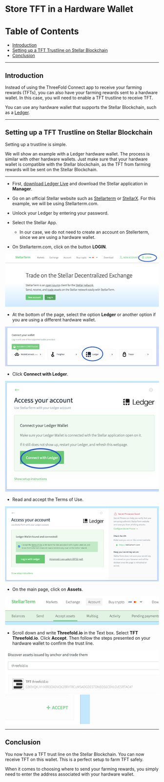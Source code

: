 
<h1> Store TFT in a Hardware Wallet </h1>

<h1> Table of Contents </h2>

- [Introduction](#introduction)
- [Setting up a TFT Trustline on Stellar Blockchain](#setting-up-a-tft-trustline-on-stellar-blockchain)
- [Conclusion](#conclusion)

***

## Introduction

Instead of using the ThreeFold Connect app to receive your farming rewards (TFTs), you can also have your farming rewards sent to a hardware wallet. In this case, you will need to enable a TFT trustline to receive TFT. 

You can use any hardware wallet that supports the Stellar Blockchain, such as a [Ledger](https://www.ledger.com/).

***

## Setting up a TFT Trustline on Stellar Blockchain

Setting up a trustline is simple.

We will show an example with a Ledger hardware wallet. The process is similar with other hardware wallets. Just make sure that your hardware wallet is compatible with the Stellar blockchain, as the TFT from farming rewards will be sent on the Stellar Blockchain.

***

* First, [download Ledger Live](https://www.ledger.com/ledger-live/download) and download the Stellar application in **Manager**.
* Go on an official Stellar website such as [Stellarterm](https://stellarterm.com/) or [StellarX](https://www.stellarx.com/). For this example, we will be using Stellarterm.com.

* Unlock your Ledger by entering your password.

* Select the Stellar App.
  * In our case, we do not need to create an account on Stellerterm, since we are using a hardware wallet.

* On Stellarterm.com, click on the button **LOGIN**.

![farming_wallet_7](./img/farming_wallet_7.png)


* At the bottom of the page, select the option **Ledger** or another option if you are using a different hardware wallet.

![farming_wallet_8](./img/farming_wallet_8.png)

* Click **Connect with Ledger**.

![farming_wallet_9](./img/farming_wallet_9.png)


* Read and accept the Terms of Use.

![farming_wallet_10](./img/farming_wallet_10.png)


* On the main page, click on **Assets**.

![farming_wallet_11](./img/farming_wallet_11.png)

* Scroll down and write **Threefold.io** in the Text box. Select **TFT Threefold.io**. Click **Accept**. Then follow the steps presented on your hardware wallet to confirm the trust line.

![farming_wallet_12](./img/farming_wallet_12.png)
![farming_wallet_13](./img/farming_wallet_13.png)

***

## Conclusion

You now have a TFT trust line on the Stellar Blockchain. You can now receive TFT on this wallet. This is a perfect setup to farm TFT safely.

When it comes to choosing where to send your farming rewards, you simply need to enter the address associated with your hardware wallet.